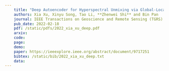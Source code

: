 ```yaml
---
    title: "Deep Autoencoder for Hyperspectral Unmixing via Global-Local Smoothing"
    authors: Xia Xu, Xinyu Song, Tao Li, **Zhenwei Shi** and Bin Pan
    journal: IEEE Transactions on Geoscience and Remote Sensing (TGRS)
    pub_date: 2022-02-18
    pdf: /static/pdfs/2022_xia_xu_deep.pdf
    arxiv:
    code:
    page: 
    demo: 
    paper: https://ieeexplore.ieee.org/abstract/document/9717251
    bibtex: /static/bib/2022_xia_xu_deep.txt
    data:
---
```

